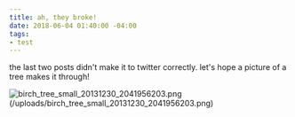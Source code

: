 ```yaml
---
title: ah, they broke!
date: 2018-06-04 01:40:00 -04:00
tags:
- test
---
```


the last two posts didn't make it to twitter correctly. let's hope a picture of a tree makes it through! 

![birch_tree_small_20131230_2041956203.png](/uploads/birch_tree_small_20131230_2041956203.png)(/uploads/birch_tree_small_20131230_2041956203.png) 